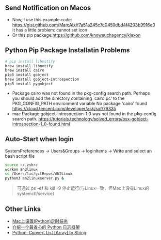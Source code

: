 ## Send Notification on Macos

- Now, I use this example code: https://gist.github.com/MarcAlx/f7a51a245c7c0450dbd4f4203b9916e0
  It has a little problem: cannot set icon
- Or this pip package:https://github.com/knowsuchagency/klaxon

## Python Pip Package Installatin Problems

```bash
# pip install libnotify
brew install libnotify
brew install cairo
pip3 install gobject
brew install gobject-introspection
pip3 install pygobject
```

- Package cairo was not found in the pkg-config search path. Perhaps you should add the directory containing `cairo.pc' to the PKG_CONFIG_PATH environment variable No package 'cairo' found
  https://cloud.tencent.com/developer/ask/sof/79335
- mac Package gobject-introspection-1.0 was not found in the pkg-config search path.
  https://tutorials.technology/solved_errors/osx-gobject-introspection-1_0-found.html

## Auto-Start when login

SystemPreferences -> Users&Groups -> loginItems -> Write and select an bash script file

```bash
source ~/.zshrc
workon an2linux
cd /Users/lic/gitRepos/AN2Linux
python3 an2linuxserver.py &
```

> 可通过 ps -ef 和 kill -9 停止运行(与Linux一致，但Mac上没有Linux的systemctl/service)

## Other Links

- [Mac上设置(Python)定时任务](https://blog.csdn.net/tim_shadow/article/details/52776070)
- [介绍一个最省心的 Python 日志框架](https://mp.weixin.qq.com/s/IPtbDoOjQkOnuNnF6OOVWg)
- [Python: Convert List [Array] to String](https://codeigo.com/python/convert-list-to-string#:~:text=The%20fastest%20way%20to%20convert%20a%20list%20%28array%29,inside%20the%20list%20and%20uses%20spaces%20as%20separators.)
